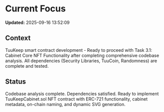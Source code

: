 # Current Focus

**Updated:** 2025-09-16 13:52:09

## Context
TuuKeep smart contract development - Ready to proceed with Task 3.1: Cabinet Core NFT Functionality after completing comprehensive codebase analysis. All dependencies (Security Libraries, TuuCoin, Randomness) are complete and tested.

## Status
Codebase analysis complete. Dependencies satisfied. Ready to implement TuuKeepCabinet.sol NFT contract with ERC-721 functionality, cabinet metadata, on-chain naming, and dynamic SVG generation.
